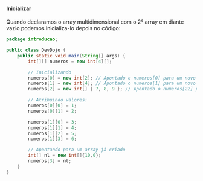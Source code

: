 #### Inicializar

Quando declaramos o array multidimensional com o 2° array em diante vazio podemos inicializa-lo depois no código:

```java
package introducao;

public class DevDojo {
    public static void main(String[] args) {
        int[][] numeros = new int[4][];

        // Inicializando
        numeros[0] = new int[2]; // Apontado o numeros[0] para um novo array de 2 posições
        numeros[1] = new int[4]; // Apontado o numeros[1] para um novo array de 4 posições
        numeros[2] = new int[] { 7, 8, 9 }; // Apontado o numeros[22] para um novo array e ja atribuindo valores

        // Atribuindo valores:
        numeros[0][0] = 1;
        numeros[0][1] = 2;

        numeros[1][0] = 3;
        numeros[1][1] = 4;
        numeros[1][2] = 5;
        numeros[1][3] = 6;

        // Apontando para um array já criado
        int[] nl = new int[]{10,0};
        numeros[3] = nl;
    }
}
```